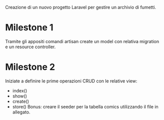 Creazione di un nuovo progetto Laravel per gestire un archivio di fumetti.

# Milestone 1

Tramite gli appositi comandi artisan create un model con relativa migration e un resource controller.

# Milestone 2

Iniziate a definire le prime operazioni CRUD con le relative view:

-   index()
-   show()
-   create()
-   store()
    Bonus:
    creare il seeder per la tabella comics utilizzando il file in allegato.
